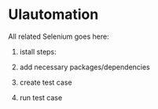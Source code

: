 # UIautomation

All related Selenium goes here:

1. istall steps:

2. add necessary packages/dependencies

3. create test case

4. run test case